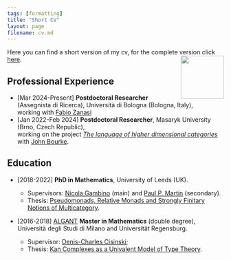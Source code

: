```yaml
---
tags: [formatting]
title: "Short CV"
layout: page
filename: cv.md
---
```


Here you can find a short version of my cv, for the complete version click [here](Gabriele_Lobbia_CV.pdf).
<img src="assets/llama_yoga.jpg" width="100px" align="right" style="border: 5px">

## Professional Experience
- [Mar 2024-Present] <b>Postdoctoral Researcher</b> (Assegnista di Ricerca), Università di Bologna (Bologna, Italy), <br>
   working with [Fabio Zanasi](http://www.zanasi.com/fabio/#/main.html)
- [Jan 2022-Feb 2024] <b>Postdoctoral Researcher</b>, Masaryk University (Brno, Czech Republic), <br>
   working on the project [*The language of higher dimensional categories*](https://www.muni.cz/en/research/projects/61809) with [John Bourke](https://www.math.muni.cz/~bourkej/).

## Education
- [2018-2022] <b>PhD in Mathematics</b>, University of Leeds (UK).
    * Supervisors: [Nicola Gambino](https://personalpages.manchester.ac.uk/staff/nicola.gambino/) (main) and [Paul P. Martin](https://www1.maths.leeds.ac.uk/~ppmartin/) (secondary).
    * Thesis: [Pseudomonads, Relative Monads and Strongly Finitary Notions of Multicategory](https://etheses.whiterose.ac.uk/30578/).

- [2016-2018] [ALGANT](https://algant.eu/master.php) <b>Master in Mathematics</b> (double degree), Università degli Studi di Milano and Universität Regensburg.
    * Supervisor: [Denis-Charles Cisinski](https://cisinski.app.uni-regensburg.de/);
    * Thesis: [Kan Complexes as a Univalent Model of Type Theory](https://www.math.u-bordeaux.fr/~ybilu/algant/documents/theses/Lobbia.pdf).


